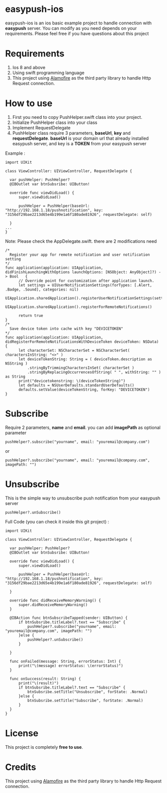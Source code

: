 # easypush-ios
  easypush-ios is an ios basic example project to handle connection with **easypush** server. You can modify as you need depends on your requirements. 
  Please feel free if you have questions about this project

# Requirements
  1. Ios 8 and above
  2. Using swift programming language
  3. This project using [Alamofire](https://github.com/Alamofire/Alamofire "Alamofire") as the third party library to handle Http Request connection.

# How to use
  1. First you need to copy PushHelper.swift class into your project. 
  2. Initialize PushHelper class into your class
  3. Implement RequestDelegate
  4. PushHelper class require 3 parameters, **baseUrl**, **key** and **requestDelegate**. 
     **baseUrl** is your domain url that already installed easypush server, and key is a **TOKEN** from your easypush server
  
  Example : 
  ```
  import UIKit

class ViewController: UIViewController, RequestDelegate {

    var pushHelper: PushHelper?
    @IBOutlet var btnSubsribe: UIButton!
    
    override func viewDidLoad() {
        super.viewDidLoad()
        
        pushHelper = PushHelper(baseUrl: "http://192.168.1.18/pushnotification", key: "3156df29bae2213d65e4b199e1a6f180ade81926", requestDelegate: self)
   
    }
  ...
}
  ```
  
  Note: Please check the AppDelegate.swift. there are 2 modifications need
  
  ```
  /*
    Register your app for remote notification and user notification setting
  */
  func application(application: UIApplication, didFinishLaunchingWithOptions launchOptions: [NSObject: AnyObject]?) -> Bool   {
        // Override point for customization after application launch.
        let settings = UIUserNotificationSettings(forTypes: [.Alert, .Badge, .Sound], categories: nil)
        UIApplication.sharedApplication().registerUserNotificationSettings(settings)
        UIApplication.sharedApplication().registerForRemoteNotifications()
        
        return true
  }
  /*
    Save device token into cache with key "DEVICETOKEN"
  */
  func application(application: UIApplication, didRegisterForRemoteNotificationsWithDeviceToken deviceToken: NSData) {
        let characterSet: NSCharacterSet = NSCharacterSet( charactersInString: "<>" )
        let deviceTokenString: String = ( deviceToken.description as NSString )
            .stringByTrimmingCharactersInSet( characterSet )
            .stringByReplacingOccurrencesOfString( " ", withString: "" ) as String
        print("devicetokenstring: \(deviceTokenString)")
        let defaults = NSUserDefaults.standardUserDefaults()
        defaults.setValue(deviceTokenString, forKey: "DEVICETOKEN")
  }
  
  ```
  
# Subscribe
  Require 2 parameters, **name** and **email**. you can add **imagePath** as optional parameter
  
  ```
  pushHelper?.subscribe("yourname", email: "youremail@company.com")
  ```
  or
  ```
  pushHelper?.subscribe("yourname", email: "youremail@company.com", imagePath: "")
  ```

# Unsubscribe
  This is the simple way to unsubscribe push notification from your easypush server
  ```
  pushHelper?.unSubscribe()
  ```

  Full Code (you can check it inside this git project) :
  ```
  import UIKit

class ViewController: UIViewController, RequestDelegate {

    var pushHelper: PushHelper?
    @IBOutlet var btnSubsribe: UIButton!
    
    override func viewDidLoad() {
        super.viewDidLoad()
        
        pushHelper = PushHelper(baseUrl: "http://192.168.1.18/pushnotification", key: "3156df29bae2213d65e4b199e1a6f180ade81926", requestDelegate: self)
   
    }

    override func didReceiveMemoryWarning() {
        super.didReceiveMemoryWarning()
    }

    @IBAction func btnSubscribeTapped(sender: UIButton) {
        if btnSubsribe.titleLabel?.text == "Subscribe" {
            pushHelper?.subscribe("yourname", email: "youremail@company.com", imagePath: "")
        }else {
            pushHelper?.unSubscribe()
        }
        
    }
    
    func onFailed(message: String, errorStatus: Int) {
        print("\(message) errorStatus: \(errorStatus)")
    }
    
    func onSuccess(result: String) {
        print("\(result)")
        if btnSubsribe.titleLabel?.text == "Subscribe" {
            btnSubsribe.setTitle("Unsubscribe", forState: .Normal)
        }else {
            btnSubsribe.setTitle("Subscribe", forState: .Normal)
        }
    }
}
  ```

# License
  This project is completely **free to use**. 

# Credits
  This project using [Alamofire](https://github.com/Alamofire/Alamofire "Alamofire") as the third party library to handle Http Request connection.
